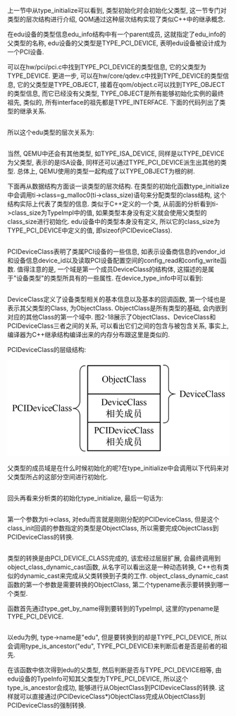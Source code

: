
上一节中从type_initialize可以看到, 类型初始化时会初始化父类型, 这一节专门对类型的层次结构进行介绍, QOM通过这种层次结构实现了类似C++中的继承概念.

在edu设备的类型信息edu_info结构中有一个parent成员, 这就指定了edu_info的父类型的名称, edu设备的父类型是TYPE_PCI_DEVICE, 表明edu设备被设计成为一个PCI设备.

可以在hw/pci/pci.c中找到TYPE_PCI_DEVICE的类型信息, 它的父类型为TYPE_DEVICE. 更进一步, 可以在hw/core/qdev.c中找到TYPE_DEVICE的类型信息, 它的父类型是TYPE_OBJECT, 接着在qom/object.c可以找到TYPE_OBJECT的类型信息, 而它已经没有父类型, TYPE_OBJECT是所有能够初始化实例的最终祖先, 类似的, 所有interface的祖先都是TYPE_INTERFACE. 下面的代码列出了类型的继承关系.

```cpp

```

所以这个edu类型的层次关系为:

```

```

当然, QEMU中还会有其他类型, 如TYPE_ISA_DEVICE, 同样是以TYPE_DEVICE为父类型, 表示的是ISA设备, 同样还可以通过TYPE_PCI_DEVICE派生出其他的类型. 总体上, QEMU使用的类型一起构成了以TYPE_OBJECT为根的树.

下面再从数据结构方面谈一谈类型的层次结构. 在类型的初始化函数type_initialize中会调用ti->class=g_malloc0(ti->class_size)语句来分配类型的class结构, 这个结构实际上代表了类型的信息. 类似于C++定义的一个类, 从前面的分析看到ti->class_size为TypeImpl中的值, 如果类型本身没有定义就会使用父类型的class_size进行初始化. edu设备中的类型本身没有定义, 所以它的class_size为TYPE_PCI_DEVICE中定义的值, 即sizeof(PCIDeviceClass).

```cpp

```

PCIDeviceClass表明了类属PCI设备的一些信息, 如表示设备商信息的vendor_id和设备信息device_id以及读取PCI设备配置空间的config_read和config_write函数. 值得注意的是, 一个域是第一个成员DeviceClass的结构体, 这描述的是属于"设备类型"的类型所具有的一些属性. 在device_type_info中可以看到:

```cpp

```

DeviceClass定义了设备类型相关的基本信息以及基本的回调函数, 第一个域也是表示其父类型的Class, 为ObjectClass. ObjectClass是所有类型的基础, 会内嵌到对应的其他Class的第一个域中. 图2-18展示了ObjectClass、DeviceClass和PCIDeviceClass三者之间的关系, 可以看出它们之间的包含与被包含关系, 事实上, 编译器为C++继承结构编译出来的内存分布跟这里是类似的.

PCIDeviceClass的层级结构:

![2024-06-23-00-10-17.png](./images/2024-06-23-00-10-17.png)

父类型的成员域是在什么时候初始化的呢?在type_initialize中会调用以下代码来对父类型所占的这部分空间进行初始化.

```cpp

```

回头再看来分析类的初始化type_initialize, 最后一句话为:

```cpp

```

第一个参数为ti->class, 对edu而言就是刚刚分配的PCIDeviceClass, 但是这个class_init回调的参数指定的类型是ObjectClass, 所以需要完成ObjectClass到PCIDeviceClass的转换.

```cpp

```

类型的转换是由PCI_DEVICE_CLASS完成的, 该宏经过层层扩展, 会最终调用到object_class_dynamic_cast函数, 从名字可以看出这是一种动态转换, C++也有类似的dynamic_cast来完成从父类转换到子类的工作. object_class_dynamic_cast函数的第一个参数是需要转换的ObjectClass, 第二个typename表示要转换到哪一个类型.

函数首先通过type_get_by_name得到要转到的TypeImpl, 这里的typename是TYPE_PCI_DEVICE.

```cpp

```

以edu为例, type->name是"edu", 但是要转换到的却是TYPE_PCI_DEVICE, 所以会调用type_is_ancestor("edu", TYPE_PCI_DEVICE)来判断后者是否是前者的祖先.

在该函数中依次得到edu的父类型, 然后判断是否与TYPE_PCI_DEVICE相等, 由edu设备的TypeInfo可知其父类型为TYPE_PCI_DEVICE, 所以这个type_is_ancestor会成功, 能够进行从ObjectClass到PCIDeviceClass的转换. 这样就可以直接通过(PCIDeviceClass*)ObjectClass完成从ObjectClass到PCIDeviceClass的强制转换.

